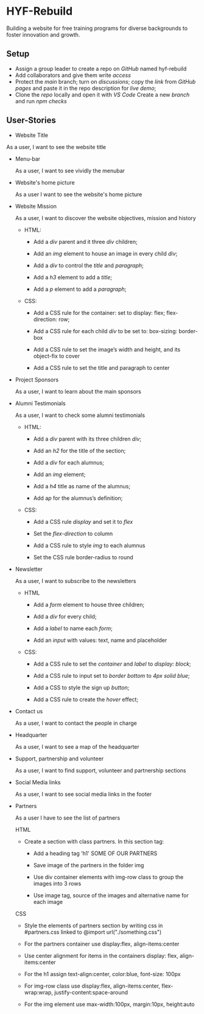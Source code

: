 # HYF-Rebuild

Building a website for free training programs for diverse backgrounds to foster
innovation and growth.

## Setup

- Assign a group leader to create a repo on _GitHub_ named hyf-rebuild
- Add collaborators and give them write _access_
- Protect the _main_ branch; turn on _discussions_; copy the _link_ from _GitHub
  pages_ and paste it in the repo description for _live demo_;
- Clone the _repo_ locally and open it with _VS Code_ Create a new _branch_ and
  run _npm checks_

## User-Stories

- Website Title

As a user, I want to see the website title

- Menu-bar

  As a user, I want to see vividly the menubar

- Website's home picture

  As a user I want to see the website's home picture

- Website Mission

  As a user, I want to discover the website objectives, mission and history

  - HTML:

    - Add a _div_ parent and it three _div_ children;

    - Add an _img_ element to house an image in every child _div_;

    - Add a _div_ to control the _title_ and _paragraph_;

    - Add a _h3_ element to add a _title_;

    - Add a _p_ element to add a _paragraph_;

  - CSS:

    - Add a CSS rule for the container: set to display: flex; flex-direction:
      row;

    - Add a CSS rule for each child _div_ to be set to: box-sizing: border-box

    - Add a CSS rule to set the image’s width and height, and its object-fix to
      cover

    - Add a CSS rule to set the title and paragraph to center

- Project Sponsors

  As a user, I want to learn about the main sponsors

- Alumni Testimonials

  As a user, I want to check some alumni testimonials

  - HTML:

    - Add a _div_ parent with its three children _div_;

    - Add an _h2_ for the title of the section;

    - Add a _div_ for each alumnus;

    - Add an _img_ element;

    - Add a _h4_ title as name of the alumnus;

    - Add a*p* for the alumnus’s definition;

  - CSS:

    - Add a CSS rule _display_ and set it to _flex_

    - Set the _flex-direction_ to column

    - Add a CSS rule to style _img_ to each alumnus

    - Set the CSS rule border-radius to round

- Newsletter

  As a user, I want to subscribe to the newsletters

  - HTML

    - Add a _form_ element to house three children;

    - Add a _div_ for every child;

    - Add a _label_ to name each _form_;

    - Add an _input_ with values: text, name and placeholder

  - CSS:

    - Add a CSS rule to set the _container_ and _label_ to _display: block_;

    - Add a CSS rule to input set to _border bottom_ to _4px solid blue_;

    - Add a CSS to style the sign up _button_;

    - Add a CSS rule to create the _hover_ effect;

- Contact us

  As a user, I want to contact the people in charge

- Headquarter

  As a user, I want to see a map of the headquarter

- Support, partnership and volunteer

  As a user, I want to find support, volunteer and partnership sections

- Social Media links

  As a user, I want to see social media links in the footer

- Partners

  As a user I have to see the list of partners

  HTML

  - Create a section with class partners. In this section tag:

    - Add a heading tag 'h1' SOME OF OUR PARTNERS

    - Save image of the partners in the folder img

    - Use div container elements with img-row class to group the images into 3
      rows

    - Use image tag, source of the images and alternative name for each image

  CSS

  - Style the elements of partners section by writing css in #partners.css
    linked to @import url("./something.css")

  - For the partners container use display:flex, align-items:center

  - Use center alignment for items in the containers display: flex,
    align-items:center

  - For the h1 assign text-align:center, color:blue, font-size: 100px

  - For img-row class use display:flex, align-items:center, flex-wrap:wrap,
    justify-content:space-around

  - For the img element use max-width:100px, margin:10px, height:auto
